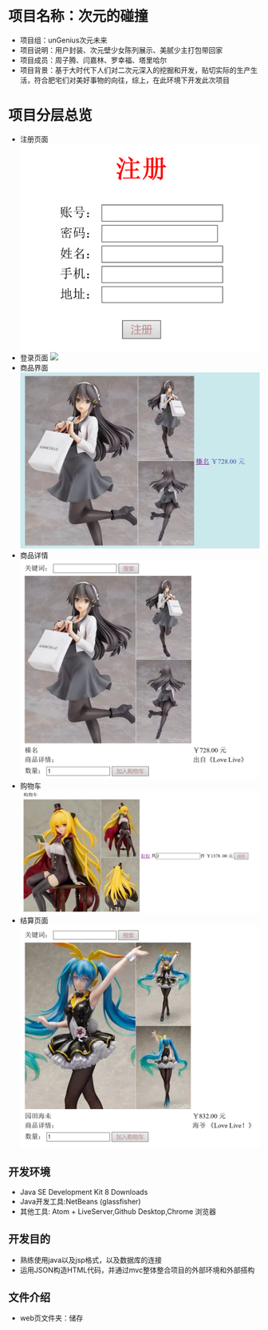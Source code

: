 # 项目名称：次元的碰撞
* 项目组：unGenius次元未来
* 项目说明：用户封装、次元壁少女陈列展示、美腻少主打包带回家
* 项目成员：周子腾、闫嘉林、罗幸福、塔里哈尔
* 项目背景：基于大时代下人们对二次元深入的挖掘和开发，贴切实际的生产生活，符合肥宅们对美好事物的向往，综上，在此环境下开发此次项目
# 项目分层总览
* 注册页面
![](https://github.com/adrianbabe/unGenuis/blob/master/unGenunis/web/img/img/%E6%B3%A8%E5%86%8C.png)
* 登录页面
![](https://github.com/https://github.com/adrianbabe/unGenuis/blob/master/unGenunis/web/img/img/%E7%99%BB%E5%BD%95.png)
* 商品界面
![](https://github.com/adrianbabe/unGenuis/blob/master/unGenunis/web/img/img/%E5%95%86%E5%93%81%E7%95%8C%E9%9D%A2.png)
* 商品详情
![](https://github.com/adrianbabe/unGenuis/blob/master/unGenunis/web/img/img/%E5%95%86%E5%93%81%E8%AF%A6%E6%83%85.png)
* 购物车
![](https://github.com/adrianbabe/unGenuis/blob/master/unGenunis/web/img/img/%E5%BE%AE%E4%BF%A1%E6%88%AA%E5%9B%BE_20180715154324.png)
* 结算页面
![](https://github.com/adrianbabe/unGenuis/blob/master/unGenunis/web/img/img/%E5%BE%AE%E4%BF%A1%E6%88%AA%E5%9B%BE_20180715154205.png)

## 开发环境
* Java SE Development Kit 8 Downloads
* Java开发工具:NetBeans (glassfisher)
* 其他工具: Atom + LiveServer,Github Desktop,Chrome 浏览器

## 开发目的
* 熟练使用java以及jsp格式，以及数据库的连接
* 运用JSON构造HTML代码，并通过mvc整体整合项目的外部环境和外部搭构

## 文件介绍
* web页文件夹：储存
